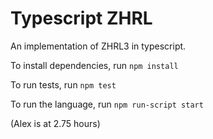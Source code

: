 Typescript ZHRL
=====

An implementation of ZHRL3 in typescript.


To install dependencies, run `npm install`

To run tests, run `npm test`

To run the language, run `npm run-script start`

(Alex is at 2.75 hours)